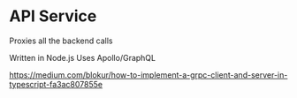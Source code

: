 # API Service

Proxies all the backend calls

Written in Node.js
Uses Apollo/GraphQL


https://medium.com/blokur/how-to-implement-a-grpc-client-and-server-in-typescript-fa3ac807855e